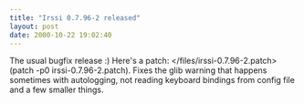 ```yaml
---
title: "Irssi 0.7.96-2 released"
layout: post
date: 2000-10-22 19:02:40
---
```

The usual bugfix release :) Here's a
patch: \</files/irssi-0.7.96-2.patch\> (patch -p0
irssi-0.7.96-2.patch). Fixes the glib warning that happens sometimes
with autologging, not reading keyboard bindings from config file and a
few smaller things.

